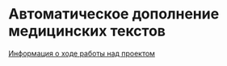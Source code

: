 # Автоматическое дополнение медицинских текстов

[Информация о ходе работы над проектом](./docs/worklog.md)